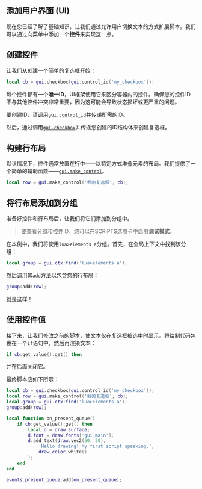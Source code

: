 ## 添加用户界面 (UI)

现在您已经了解了基础知识，让我们通过允许用户切换文本的方式扩展脚本。我们可以通过向菜单中添加一个**控件**来实现这一点。

## 创建控件

让我们从创建一个简单的复选框开始：

```lua
local cb = gui.checkbox(gui.control_id('my_checkbox'));
```

每个控件都有一个**唯一ID**，UI框架使用它来区分容器内的控件。确保您的控件ID不与其他控件冲突非常重要，因为这可能会导致状态损坏或更严重的问题。

要创建ID，请调用[`gui.control_id`](/api/gui/common-types/control-id#call "构造ID结构体。")并传递所需的ID。

然后，通过调用[`gui.checkbox`](/api/gui/control/checkbox?id=__call "构造复选框。")并传递您创建的ID结构体来创建复选框。

## 构建行布局

默认情况下，控件通常放置在**行**中——以特定方式堆叠元素的布局。我们提供了一个简单的辅助函数——[`gui.make_control`](/api/gui?id=make_control "将控件包装成包含标签和该特定控件的布局。如果您希望控件显示得美观，应将其添加到分组中。此外，您可以向返回的控件添加任何额外的控件——这些控件将被堆叠到左侧...")。

```lua
local row = gui.make_control('我的复选框', cb);
```

## 将行布局添加到分组

准备好控件和行布局后，让我们将它们添加到分组中。

> 要查看分组和控件ID，您可以在SCRIPTS选项卡中启用**调试模式**。

在本例中，我们将使用`lua>elements a`分组。首先，在全局上下文中找到该分组：

```lua
local group = gui.ctx:find('lua>elements a');
```

然后调用其[`add`](/api/gui/container?id=add "将控件添加到容器中。")方法以包含您的行布局：

```lua
group:add(row);
```

就是这样！

## 使用控件值

接下来，让我们修改之前的脚本，使文本仅在复选框被选中时显示。将绘制代码包裹在一个`if`语句中，然后再渲染文本：

```lua
if cb:get_value():get() then
```

并在后面关闭它。

最终脚本应如下所示：

```lua
local cb = gui.checkbox(gui.control_id('my_checkbox'));
local row = gui.make_control('我的复选框', cb);
local group = gui.ctx:find('lua>elements a');
group:add(row);

local function on_present_queue()
    if cb:get_value():get() then
        local d = draw.surface;
        d.font = draw.fonts['gui_main'];
        d:add_text(draw.vec2(50, 50),
            'Hello drawing! My first script speaking.',
            draw.color.white()
        );
    end
end

events.present_queue:add(on_present_queue);
```